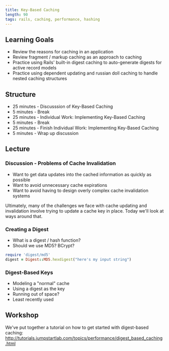 ```yaml
---
title: Key-Based Caching
length: 90
tags: rails, caching, performance, hashing
---
```


## Learning Goals

* Review the reasons for caching in an application
* Review fragment / markup caching as an approach to caching
* Practice using Rails' built-in digest caching to auto-generate
digests for active record models
* Practice using dependent updating and russian doll caching
to handle nested caching structures

## Structure

* 25 minutes - Discusssion of Key-Based Caching
* 5 minutes - Break
* 25 minutes - Individual Work: Implementing Key-Based Caching
* 5 minutes - Break
* 25 minutes - Finish Individual Work: Implementing Key-Based Caching
* 5 minutes  - Wrap up discussion

## Lecture

### Discussion - Problems of Cache Invalidation

* Want to get data updates into the cached information as quickly as possible
* Want to avoid unnecessary cache expirations
* Want to avoid having to design overly complex cache invalidation systems

Ultimately, many of the challenges we face with cache updating and invalidation
involve trying to update a cache key in place. Today we'll look at ways around
that.

### Creating a Digest

* What is a digest / hash function?
* Should we use MD5? BCrypt?

```ruby
require 'digest/md5'
digest = Digest::MD5.hexdigest("here's my input string")
```

### Digest-Based Keys

* Modeling a "normal" cache
* Using a digest as the key
* Running out of space?
* Least recently used

## Workshop

We've put together a tutorial on how to get started with digest-based caching: http://tutorials.jumpstartlab.com/topics/performance/digest_based_caching.html
